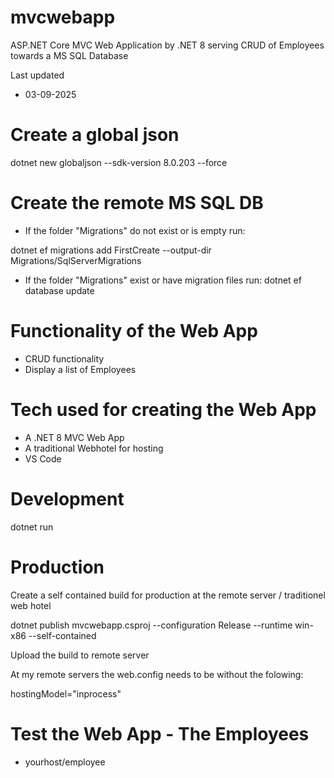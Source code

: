 # mvcwebapp

ASP.NET Core MVC Web Application by .NET 8 serving CRUD of Employees towards a MS SQL Database

Last updated

- 03-09-2025

# Create a global json

dotnet new globaljson --sdk-version 8.0.203 --force

# Create the remote MS SQL DB

- If the folder "Migrations" do not exist or is empty run: 

dotnet ef migrations add FirstCreate --output-dir Migrations/SqlServerMigrations

- If the folder "Migrations" exist or have migration files run: dotnet ef database update

# Functionality of the Web App

- CRUD functionality
- Display a list of Employees

# Tech used for creating the Web App

- A .NET 8 MVC Web App
- A traditional Webhotel for hosting
- VS Code

# Development

dotnet run

# Production

Create a self contained build for production at the remote server / traditionel web hotel

dotnet publish mvcwebapp.csproj --configuration Release --runtime win-x86 --self-contained

Upload the build to remote server

At my remote servers the web.config needs to be without the folowing:

hostingModel="inprocess"

# Test the Web App - The Employees

- yourhost/employee



